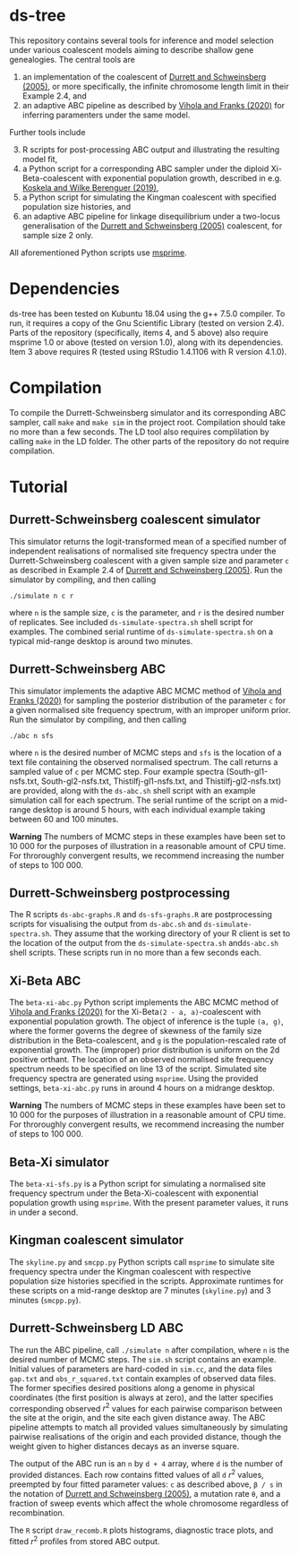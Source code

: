 # ds-tree

This repository contains several tools for inference and model selection under various coalescent models aiming to describe shallow gene genealogies.
The central tools are

1. an implementation of the coalescent of [Durrett and Schweinsberg (2005)](https://www.sciencedirect.com/science/article/pii/S0304414905000608), or more specifically, the infinite chromosome length limit in their Example 2.4, and
2. an adaptive ABC pipeline as described by [Vihola and Franks (2020)](https://academic.oup.com/biomet/article/107/2/381/5721278) for inferring paramenters under the same model.

Further tools include

3. R scripts for post-processing ABC output and illustrating the resulting model fit,
4. a Python script for a corresponding ABC sampler under the diploid Xi-Beta-coalescent with exponential population growth, described in e.g. [Koskela and Wilke Berenguer (2019)](https://www.sciencedirect.com/science/article/pii/S0025556418303523),
5. a Python script for simulating the Kingman coalescent with specified population size histories, and
6. an adaptive ABC pipeline for linkage disequilibrium under a two-locus generalisation of the [Durrett and Schweinsberg (2005)](https://www.sciencedirect.com/science/article/pii/S0304414905000608) coalescent, for sample size 2 only.

All aforementioned Python scripts use [msprime](https://tskit.dev/msprime/docs/stable/intro.html).

# Dependencies

ds-tree has been tested on Kubuntu 18.04 using the g++ 7.5.0 compiler.
To run, it requires a copy of the Gnu Scientific Library (tested on version 2.4).
Parts of the repository (specifically, items 4, and 5 above) also require msprime 1.0 or above (tested on version 1.0), along with its dependencies.
Item 3 above requires R (tested using RStudio 1.4.1106 with R version 4.1.0).

# Compilation

To compile the Durrett-Schweinsberg simulator and its corresponding ABC sampler, call `make` and `make sim` in the project root.
Compilation should take no more than a few seconds.
The LD tool also requires complilation by calling `make` in the LD folder.
The other parts of the repository do not require compilation.

# Tutorial

## Durrett-Schweinsberg coalescent simulator

This simulator returns the logit-transformed mean of a specified number of independent realisations of normalised site frequency spectra under the Durrett-Schweinsberg coalescent with a given sample size and parameter `c` as described in Example 2.4 of [Durrett and Schweinsberg (2005)](https://www.sciencedirect.com/science/article/pii/S0304414905000608).
Run the simulator by compiling, and then calling 
```
./simulate n c r
```
where `n` is the sample size, `c` is the parameter, and `r` is the desired number of replicates.
See included `ds-simulate-spectra.sh` shell script for examples.
The combined serial runtime of `ds-simulate-spectra.sh` on a typical mid-range desktop is around two minutes. 

## Durrett-Schweinsberg ABC

This simulator implements the adaptive ABC MCMC method of [Vihola and Franks (2020)](https://academic.oup.com/biomet/article/107/2/381/5721278) for sampling the posterior distribution of the parameter `c` for a given normalised site frequency spectrum, with an improper uniform prior.
Run the simulator by compiling, and then calling
```
./abc n sfs
```
where `n` is the desired number of MCMC steps and `sfs` is the location of a text file containing the observed normalised spectrum.
The call returns a sampled value of `c` per MCMC step.
Four example spectra (South-gl1-nsfs.txt, South-gl2-nsfs.txt, Thistilfj-gl1-nsfs.txt, and Thistilfj-gl2-nsfs.txt) are provided, along with the `ds-abc.sh` shell script with an example simulation call for each spectrum.
The serial runtime of the script on a mid-range desktop is around 5 hours, with each individual example taking between 60 and 100 minutes. 

**Warning** The numbers of MCMC steps in these examples have been set to 10 000 for the purposes of illustration in a reasonable amount of CPU time.
For throroughly convergent results, we recommend increasing the number of steps to 100 000. 

## Durrett-Schweinsberg postprocessing

The R scripts `ds-abc-graphs.R` and `ds-sfs-graphs.R` are postprocessing scripts for visualising the output from `ds-abc.sh` and `ds-simulate-spectra.sh`.
They assume that the working directory of your R client is set to the location of the output from the `ds-simulate-spectra.sh` and`ds-abc.sh` shell scripts.
These scripts run in no more than a few seconds each.

## Xi-Beta ABC

The `beta-xi-abc.py` Python script implements the ABC MCMC method of [Vihola and Franks (2020)](https://academic.oup.com/biomet/article/107/2/381/5721278) for the Xi-Beta`(2 - a, a)`-coalescent with exponential population growth.
The object of inference is the tuple `(a, g)`, where the former governs the degree of skewness of the family size distribution in the Beta-coalescent, and `g` is the population-rescaled rate of exponential growth.
The (improper) prior distribution is uniform on the 2d positive orthant.
The location of an observed normalised site frequency spectrum needs to be specified on line 13 of the script.
Simulated site frequency spectra are generated using `msprime`.
Using the provided settings, `beta-xi-abc.py` runs in around 4 hours on a midrange desktop.

**Warning** The numbers of MCMC steps in these examples have been set to 10 000 for the purposes of illustration in a reasonable amount of CPU time.
For throroughly convergent results, we recommend increasing the number of steps to 100 000. 

## Beta-Xi simulator

The `beta-xi-sfs.py` is a Python script for simulating a normalised site frequency spectrum under the Beta-Xi-coalescent with exponential population growth using `msprime`.
With the present parameter values, it runs in under a second. 

## Kingman coalescent simulator 

The `skyline.py` and `smcpp.py` Python scripts call `msprime` to simulate site frequency spectra under the Kingman coalescent with respective population size histories specified in the scripts.
Approximate runtimes for these scripts on a mid-range desktop are 7 minutes (`skyline.py`) and 3 minutes (`smcpp.py`).

## Durrett-Schweinsberg LD ABC

The run the ABC pipeline, call `./simulate n` after compilation, where `n` is the desired number of MCMC steps.
The `sim.sh` script contains an example.
Initial values of parameters are hard-coded in `sim.cc`, and the data files `gap.txt` and `obs_r_squared.txt` contain examples of observed data files.
The former specifies desired positions along a genome in physical coordinates (the first position is always at zero), and the latter specifies corresponding observed $r^2$ values for each pairwise comparison between the site at the origin, and the site each given distance away.
The ABC pipeline attempts to match all provided values simultaneously by simulating pairwise realisations of the origin and each provided distance, though the weight given to higher distances decays as an inverse square.

The output of the ABC run is an `n` by `d + 4` array, where `d` is the number of provided distances.
Each row contains fitted values of all `d` $r^2$ values, preempted by four fitted parameter values: `c` as described above, `β / s` in the notation of [Durrett and Schweinsberg (2005)](https://www.sciencedirect.com/science/article/pii/S0304414905000608), a mutation rate `θ`, and a fraction of sweep events which affect the whole chromosome regardless of recombination.

The `R` script `draw_recomb.R` plots histograms, diagnostic trace plots, and fitted $r^2$ profiles from stored ABC output.
